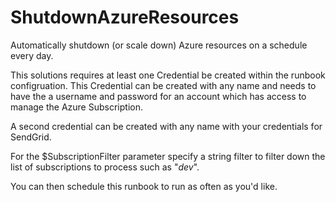 # ShutdownAzureResources
Automatically shutdown (or scale down) Azure resources on a schedule every day.

This solutions requires at least one Credential be created within the runbook configruation.   This Credential can be created with any name and needs to have the a username and password for an account which has access to manage the Azure Subscription.

A second credential can be created with any name with your credentials for SendGrid.

For the $SubscriptionFilter parameter specify a string filter to filter down the list of subscriptions to process such as "*dev*".

You can then schedule this runbook to run as often as you'd like.
